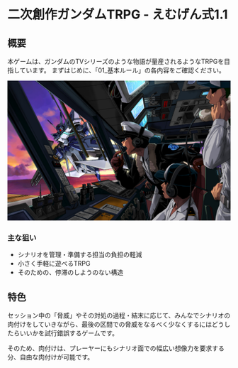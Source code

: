 
# 二次創作ガンダムTRPG - えむげん式1.1

## 概要

本ゲームは、ガンダムのTVシリーズのような物語が量産されるようなTRPGを目指しています。
まずはじめに、「01_基本ルール」の各内容をご確認ください。

![main_screen_1](image/main_screen_1.png)

### 主な狙い

+ シナリオを管理・準備する担当の負担の軽減
+ 小さく手軽に遊べるTRPG
+ そのための、停滞のしようのない構造

## 特色

セッション中の「脅威」やその対処の過程・結末に応じて、みんなでシナリオの肉付けをしていきながら、最後の区間での脅威をなるべく少なくするにはどうしたらいいかを試行錯誤するゲームです。

そのため、肉付けは、プレーヤーにもシナリオ面での幅広い想像力を要求する分、自由な肉付けが可能です。

